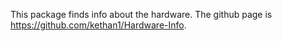 This package finds info about the hardware. The github page is https://github.com/kethan1/Hardware-Info.